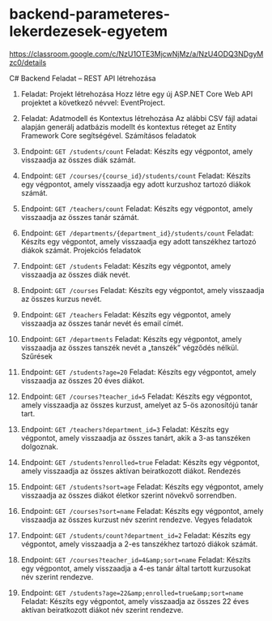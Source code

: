 # backend-parameteres-lekerdezesek-egyetem

https://classroom.google.com/c/NzU1OTE3MjcwNjMz/a/NzU4ODQ3NDgyMzc0/details

C# Backend Feladat – REST API létrehozása

1. Feladat: Projekt létrehozása
Hozz létre egy új ASP.NET Core Web API projektet a következő névvel: EventProject.
2. Feladat: Adatmodell és Kontextus létrehozása
Az alábbi CSV fájl adatai alapján generálj adatbázis modellt és kontextus réteget az Entity
Framework Core segítségével.
Számításos feladatok
1. Endpoint: `GET /students/count`
Feladat: Készíts egy végpontot, amely visszaadja az összes diák számát.
2. Endpoint: `GET /courses/{course_id}/students/count`
Feladat: Készíts egy végpontot, amely visszaadja egy adott kurzushoz tartozó diákok számát.
3. Endpoint: `GET /teachers/count`
Feladat: Készíts egy végpontot, amely visszaadja az összes tanár számát.
4. Endpoint: `GET /departments/{department_id}/students/count`
Feladat: Készíts egy végpontot, amely visszaadja egy adott tanszékhez tartozó diákok számát.
Projekciós feladatok
1. Endpoint: `GET /students`
Feladat: Készíts egy végpontot, amely visszaadja az összes diák nevét.
2. Endpoint: `GET /courses`
Feladat: Készíts egy végpontot, amely visszaadja az összes kurzus nevét.
3. Endpoint: `GET /teachers`
Feladat: Készíts egy végpontot, amely visszaadja az összes tanár nevét és email címét.
4. Endpoint: `GET /departments`
Feladat: Készíts egy végpontot, amely visszaadja az összes tanszék nevét a „tanszék” végződés
nélkül.
Szűrések
1. Endpoint: `GET /students?age=20`
Feladat: Készíts egy végpontot, amely visszaadja az összes 20 éves diákot.
2. Endpoint: `GET /courses?teacher_id=5`
Feladat: Készíts egy végpontot, amely visszaadja az összes kurzust, amelyet az 5-ös azonosítójú
tanár tart.
3. Endpoint: `GET /teachers?department_id=3`
Feladat: Készíts egy végpontot, amely visszaadja az összes tanárt, akik a 3-as tanszéken dolgoznak.
4. Endpoint: `GET /students?enrolled=true`
Feladat: Készíts egy végpontot, amely visszaadja az összes aktívan beiratkozott diákot.
Rendezés
1. Endpoint: `GET /students?sort=age`
Feladat: Készíts egy végpontot, amely visszaadja az összes diákot életkor szerint növekvő
sorrendben.
2. Endpoint: `GET /courses?sort=name`
Feladat: Készíts egy végpontot, amely visszaadja az összes kurzust név szerint rendezve.
Vegyes feladatok

1. Endpoint: `GET /students/count?department_id=2`
Feladat: Készíts egy végpontot, amely visszaadja a 2-es tanszékhez tartozó diákok számát.
2. Endpoint: `GET /courses?teacher_id=4&amp;sort=name`
Feladat: Készíts egy végpontot, amely visszaadja a 4-es tanár által tartott kurzusokat név szerint
rendezve.
3. Endpoint: `GET /students?age=22&amp;enrolled=true&amp;sort=name`
Feladat: Készíts egy végpontot, amely visszaadja az összes 22 éves aktívan beiratkozott diákot név
szerint rendezve.
